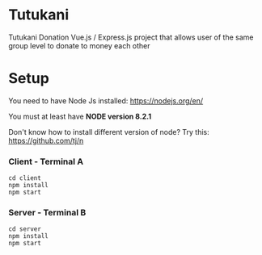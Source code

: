 # Tutukani
Tutukani Donation Vue.js / Express.js project that allows user of the same group level to donate to money each other
# Setup

You need to have Node Js installed: https://nodejs.org/en/

You must at least have **NODE version 8.2.1**

Don't know how to install different version of node?  Try this: https://github.com/tj/n



### Client - Terminal A
```
cd client
npm install
npm start
```

### Server - Terminal B
```
cd server
npm install
npm start
```
